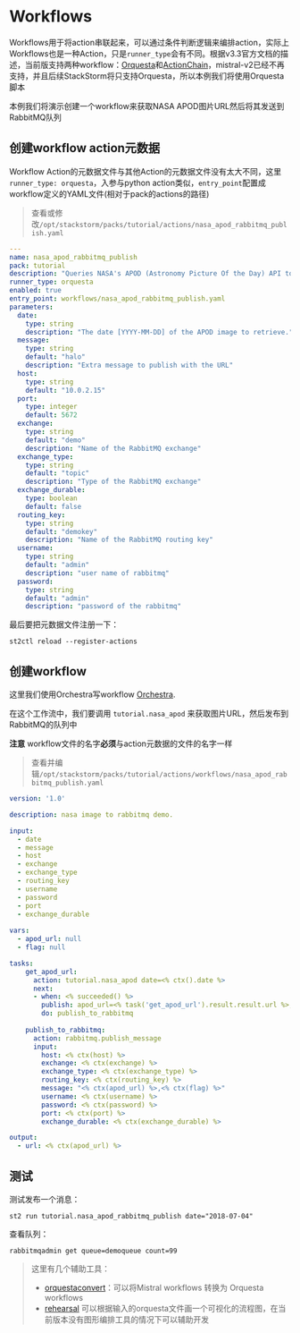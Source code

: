 # Workflows

Workflows用于将action串联起来，可以通过条件判断逻辑来编排action，实际上Workflows也是一种Action，只是`runner_type`会有不同。根据v3.3官方文档的描述，当前版支持两种workflow：[Orquesta](https://docs.stackstorm.com/orquesta/index.html)和[ActionChain](https://docs.stackstorm.com/actionchain.html)，mistral-v2已经不再支持，并且后续StackStorm将只支持Orquesta，所以本例我们将使用Orquesta脚本

本例我们将演示创建一个workflow来获取NASA APOD图片URL然后将其发送到RabbitMQ队列

## 创建workflow action元数据

Workflow Action的元数据文件与其他Action的元数据文件没有太大不同，这里`runner_type: orquesta`，入参与python action类似，`entry_point`配置成workflow定义的YAML文件(相对于pack的actions的路径)

> 查看或修改`/opt/stackstorm/packs/tutorial/actions/nasa_apod_rabbitmq_publish.yaml` 

``` yaml
---
name: nasa_apod_rabbitmq_publish
pack: tutorial
description: "Queries NASA's APOD (Astronomy Picture Of the Day) API to get the link to the picture of the day, then publishes that link to a RabbitMQ queue"
runner_type: orquesta
enabled: true
entry_point: workflows/nasa_apod_rabbitmq_publish.yaml
parameters:
  date:
    type: string
    description: "The date [YYYY-MM-DD] of the APOD image to retrieve."
  message:
    type: string
    default: "halo"
    description: "Extra message to publish with the URL"
  host:
    type: string
    default: "10.0.2.15"
  port:
    type: integer
    default: 5672
  exchange:
    type: string
    default: "demo"
    description: "Name of the RabbitMQ exchange"
  exchange_type:
    type: string
    default: "topic"
    description: "Type of the RabbitMQ exchange"
  exchange_durable:
    type: boolean
    default: false
  routing_key:
    type: string
    default: "demokey"
    description: "Name of the RabbitMQ routing key"
  username:
    type: string
    default: "admin"
    description: "user name of rabbitmq"
  password:
    type: string
    default: "admin"
    description: "password of the rabbitmq"

```

最后要把元数据文件注册一下：
```shell
st2ctl reload --register-actions
```

## 创建workflow

这里我们使用Orchestra写workflow [Orchestra](https://github.com/StackStorm/orchestra).


在这个工作流中，我们要调用 `tutorial.nasa_apod` 来获取图片URL，然后发布到RabbitMQ的队列中

**注意** workflow文件的名字**必须**与action元数据的文件的名字一样

> 查看并编辑`/opt/stackstorm/packs/tutorial/actions/workflows/nasa_apod_rabbitmq_publish.yaml`

``` yaml
version: '1.0'

description: nasa image to rabbitmq demo.

input:
  - date
  - message
  - host
  - exchange
  - exchange_type
  - routing_key
  - username
  - password
  - port
  - exchange_durable
  
vars:
  - apod_url: null
  - flag: null

tasks:
    get_apod_url:
      action: tutorial.nasa_apod date=<% ctx().date %>
      next:
      - when: <% succeeded() %>
        publish: apod_url=<% task('get_apod_url').result.result.url %>, flag=<% ctx(message) %>
        do: publish_to_rabbitmq
    
    publish_to_rabbitmq:
      action: rabbitmq.publish_message
      input:
        host: <% ctx(host) %>
        exchange: <% ctx(exchange) %>
        exchange_type: <% ctx(exchange_type) %>
        routing_key: <% ctx(routing_key) %>
        message: "<% ctx(apod_url) %>,<% ctx(flag) %>"
        username: <% ctx(username) %>
        password: <% ctx(password) %>
        port: <% ctx(port) %>
        exchange_durable: <% ctx(exchange_durable) %>

output:
  - url: <% ctx(apod_url) %>

```

## 测试

测试发布一个消息：

``` shell
st2 run tutorial.nasa_apod_rabbitmq_publish date="2018-07-04"
```

查看队列：

```shell
rabbitmqadmin get queue=demoqueue count=99
```

> 这里有几个辅助工具：
> - [orquestaconvert](https://github.com/StackStorm/orquestaconvert)：可以将Mistral workflows 转换为 Orquesta workflows
> - [rehearsal](https://github.com/trstruth/rehearsal) 可以根据输入的orquesta文件画一个可视化的流程图，在当前版本没有图形编排工具的情况下可以辅助开发